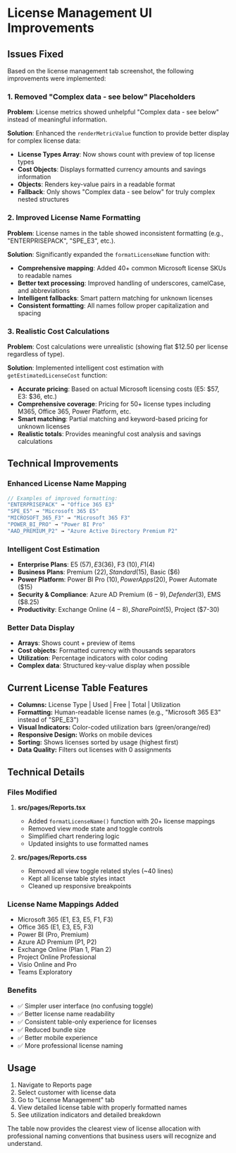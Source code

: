 # License Management UI Improvements

## Issues Fixed

Based on the license management tab screenshot, the following improvements were implemented:

### 1. Removed "Complex data - see below" Placeholders
**Problem**: License metrics showed unhelpful "Complex data - see below" instead of meaningful information.

**Solution**: Enhanced the `renderMetricValue` function to provide better display for complex license data:
- **License Types Array**: Now shows count with preview of top license types
- **Cost Objects**: Displays formatted currency amounts and savings information  
- **Objects**: Renders key-value pairs in a readable format
- **Fallback**: Only shows "Complex data - see below" for truly complex nested structures

### 2. Improved License Name Formatting
**Problem**: License names in the table showed inconsistent formatting (e.g., "ENTERPRISEPACK", "SPE_E3", etc.).

**Solution**: Significantly expanded the `formatLicenseName` function with:
- **Comprehensive mapping**: Added 40+ common Microsoft license SKUs to readable names
- **Better text processing**: Improved handling of underscores, camelCase, and abbreviations
- **Intelligent fallbacks**: Smart pattern matching for unknown licenses
- **Consistent formatting**: All names follow proper capitalization and spacing

### 3. Realistic Cost Calculations
**Problem**: Cost calculations were unrealistic (showing flat $12.50 per license regardless of type).

**Solution**: Implemented intelligent cost estimation with `getEstimatedLicenseCost` function:
- **Accurate pricing**: Based on actual Microsoft licensing costs (E5: $57, E3: $36, etc.)
- **Comprehensive coverage**: Pricing for 50+ license types including M365, Office 365, Power Platform, etc.
- **Smart matching**: Partial matching and keyword-based pricing for unknown licenses
- **Realistic totals**: Provides meaningful cost analysis and savings calculations

## Technical Improvements

### Enhanced License Name Mapping
```typescript
// Examples of improved formatting:
"ENTERPRISEPACK" → "Office 365 E3"
"SPE_E5" → "Microsoft 365 E5" 
"MICROSOFT_365_F3" → "Microsoft 365 F3"
"POWER_BI_PRO" → "Power BI Pro"
"AAD_PREMIUM_P2" → "Azure Active Directory Premium P2"
```

### Intelligent Cost Estimation
- **Enterprise Plans**: E5 ($57), E3 ($36), F3 ($10), F1 ($4)
- **Business Plans**: Premium ($22), Standard ($15), Basic ($6)
- **Power Platform**: Power BI Pro ($10), Power Apps ($20), Power Automate ($15)
- **Security & Compliance**: Azure AD Premium ($6-9), Defender ($3), EMS ($8.25)
- **Productivity**: Exchange Online ($4-8), SharePoint ($5), Project ($7-30)

### Better Data Display
- **Arrays**: Shows count + preview of items
- **Cost objects**: Formatted currency with thousands separators
- **Utilization**: Percentage indicators with color coding
- **Complex data**: Structured key-value display when possible

## Current License Table Features
- **Columns:** License Type | Used | Free | Total | Utilization
- **Formatting:** Human-readable license names (e.g., "Microsoft 365 E3" instead of "SPE_E3")
- **Visual Indicators:** Color-coded utilization bars (green/orange/red)
- **Responsive Design:** Works on mobile devices
- **Sorting:** Shows licenses sorted by usage (highest first)
- **Data Quality:** Filters out licenses with 0 assignments

## Technical Details

### Files Modified
1. **src/pages/Reports.tsx**
   - Added `formatLicenseName()` function with 20+ license mappings
   - Removed view mode state and toggle controls
   - Simplified chart rendering logic
   - Updated insights to use formatted names

2. **src/pages/Reports.css**
   - Removed all view toggle related styles (~40 lines)
   - Kept all license table styles intact
   - Cleaned up responsive breakpoints

### License Name Mappings Added
- Microsoft 365 (E1, E3, E5, F1, F3)
- Office 365 (E1, E3, E5, F3)
- Power BI (Pro, Premium)
- Azure AD Premium (P1, P2)
- Exchange Online (Plan 1, Plan 2)
- Project Online Professional
- Visio Online and Pro
- Teams Exploratory

### Benefits
- ✅ Simpler user interface (no confusing toggle)
- ✅ Better license name readability
- ✅ Consistent table-only experience for licenses
- ✅ Reduced bundle size
- ✅ Better mobile experience
- ✅ More professional license naming

## Usage
1. Navigate to Reports page
2. Select customer with license data
3. Go to "License Management" tab
4. View detailed license table with properly formatted names
5. See utilization indicators and detailed breakdown

The table now provides the clearest view of license allocation with professional naming conventions that business users will recognize and understand.
